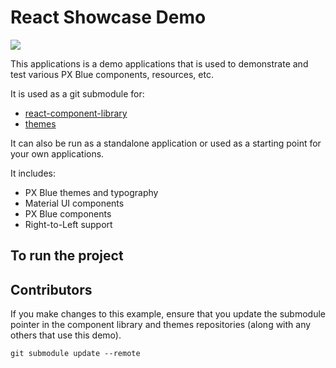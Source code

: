 # React Showcase Demo
[![](https://img.shields.io/circleci/project/github/pxblue/react-showcase-demo/master.svg?style=flat)](https://circleci.com/gh/pxblue/react-showcase-demo/tree/master)

This applications is a demo applications that is used to demonstrate and test various PX Blue components, resources, etc.

It is used as a git submodule for:

-   [react-component-library](https://github.com/pxblue/react-component-library)
-   [themes](https://github.com/pxblue/themes)

It can also be run as a standalone application or used as a starting point for your own applications.

It includes:

-   PX Blue themes and typography
-   Material UI components
-   PX Blue components
-   Right-to-Left support

## To run the project

## Contributors

If you make changes to this example, ensure that you update the submodule pointer in the component library and themes repositories (along with any others that use this demo).

```
git submodule update --remote
```
